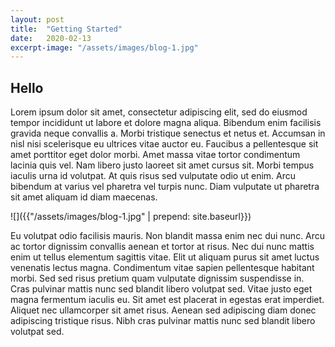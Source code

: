 ```yaml
---
layout: post
title:  "Getting Started"
date:   2020-02-13
excerpt-image: "/assets/images/blog-1.jpg"
---
```

## Hello
Lorem ipsum dolor sit amet, consectetur adipiscing elit, sed do eiusmod tempor incididunt ut labore et dolore magna aliqua. Bibendum enim facilisis gravida neque convallis a. Morbi tristique senectus et netus et. Accumsan in nisl nisi scelerisque eu ultrices vitae auctor eu. Faucibus a pellentesque sit amet porttitor eget dolor morbi. Amet massa vitae tortor condimentum lacinia quis vel. Nam libero justo laoreet sit amet cursus sit. Morbi tempus iaculis urna id volutpat. At quis risus sed vulputate odio ut enim. Arcu bibendum at varius vel pharetra vel turpis nunc. Diam vulputate ut pharetra sit amet aliquam id diam maecenas.

![]({{"/assets/images/blog-1.jpg" | prepend: site.baseurl}})

Eu volutpat odio facilisis mauris. Non blandit massa enim nec dui nunc. Arcu ac tortor dignissim convallis aenean et tortor at risus. Nec dui nunc mattis enim ut tellus elementum sagittis vitae. Elit ut aliquam purus sit amet luctus venenatis lectus magna. Condimentum vitae sapien pellentesque habitant morbi. Sed sed risus pretium quam vulputate dignissim suspendisse in. Cras pulvinar mattis nunc sed blandit libero volutpat sed. Vitae justo eget magna fermentum iaculis eu. Sit amet est placerat in egestas erat imperdiet. Aliquet nec ullamcorper sit amet risus. Aenean sed adipiscing diam donec adipiscing tristique risus. Nibh cras pulvinar mattis nunc sed blandit libero volutpat sed.
